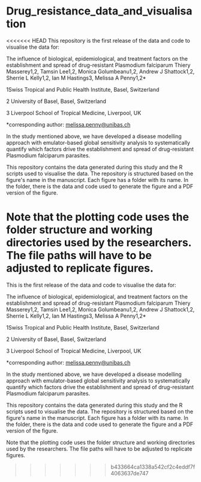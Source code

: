 # Drug_resistance_data_and_visualisation

<<<<<<< HEAD
This repository is the first release of the data and code to visualise the data for:

The influence of biological, epidemiological, and treatment factors on the establishment and spread of drug-resistant Plasmodium falciparum Thiery Masserey1,2, Tamsin Lee1,2, Monica Golumbeanu1,2, Andrew J Shattock1,2, Sherrie L Kelly1,2, Ian M Hastings3, Melissa A Penny1,2*

1Swiss Tropical and Public Health Institute, Basel, Switzerland

2 University of Basel, Basel, Switzerland

3 Liverpool School of Tropical Medicine, Liverpool, UK

*corresponding author: melissa.penny@unibas.ch

In the study mentioned above, we have developed a disease modelling approach with emulator-based global sensitivity analysis to systematically quantify which factors drive the establishment and spread of drug-resistant Plasmodium falciparum parasites.

This repository contains the data generated during this study and the R scripts used to visualise the data. The repository is structured based on the figure's name in the manuscript. Each figure has a folder with its name. In the folder, there is the data and code used to generate the figure and a PDF version of the figure.

Note that the plotting code uses the folder structure and working directories used by the researchers. The file paths will have to be adjusted to replicate figures.
=======
This is the first release of the data and code to visualise the data for:

The influence of biological, epidemiological, and treatment factors on the establishment and spread of drug-resistant Plasmodium falciparum Thiery Masserey1,2, Tamsin Lee1,2, Monica Golumbeanu1,2, Andrew J Shattock1,2, Sherrie L Kelly1,2, Ian M Hastings3, Melissa A Penny1,2* 

1Swiss Tropical and Public Health Institute, Basel, Switzerland 

2 University of Basel, Basel, Switzerland 

3 Liverpool School of Tropical Medicine, Liverpool, UK 

*corresponding author: melissa.penny@unibas.ch


In the study mentioned above, we have developed a disease modelling approach with emulator-based global sensitivity analysis to systematically quantify which factors drive the establishment and spread of drug-resistant Plasmodium falciparum parasites.


This repository contains the data generated during this study and the R scripts used to visualise the data. The repository is structured based on the figure's name in the manuscript. Each figure has a folder with its name. In the folder, there is the data and code used to generate the figure and a PDF version of the figure.


Note that the plotting code uses the folder structure and working directories used by the researchers. The file paths will have to be adjusted to replicate figures.



>>>>>>> b433664ca1338a542cf2c4eddf7f4063637de747
